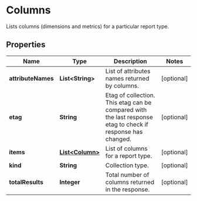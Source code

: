 

# Columns

Lists columns (dimensions and metrics) for a particular report type.

## Properties

| Name | Type | Description | Notes |
|------------ | ------------- | ------------- | -------------|
|**attributeNames** | **List&lt;String&gt;** | List of attributes names returned by columns. |  [optional] |
|**etag** | **String** | Etag of collection. This etag can be compared with the last response etag to check if response has changed. |  [optional] |
|**items** | [**List&lt;Column&gt;**](Column.md) | List of columns for a report type. |  [optional] |
|**kind** | **String** | Collection type. |  [optional] |
|**totalResults** | **Integer** | Total number of columns returned in the response. |  [optional] |




